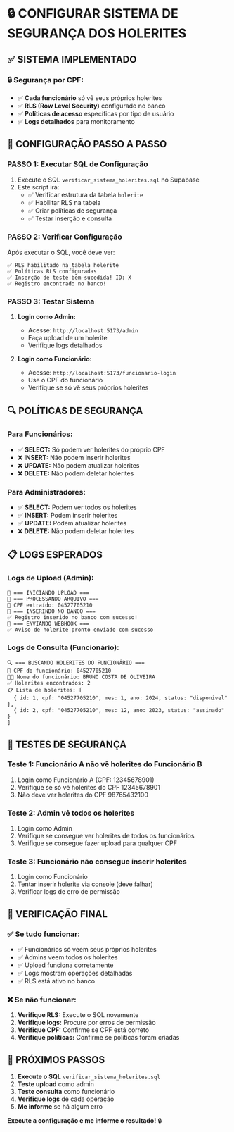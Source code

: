 # 🔒 CONFIGURAR SISTEMA DE SEGURANÇA DOS HOLERITES

## ✅ SISTEMA IMPLEMENTADO

### **🔒 Segurança por CPF:**
- ✅ **Cada funcionário** só vê seus próprios holerites
- ✅ **RLS (Row Level Security)** configurado no banco
- ✅ **Políticas de acesso** específicas por tipo de usuário
- ✅ **Logs detalhados** para monitoramento

## 🧪 CONFIGURAÇÃO PASSO A PASSO

### **PASSO 1: Executar SQL de Configuração**
1. Execute o SQL `verificar_sistema_holerites.sql` no Supabase
2. Este script irá:
   - ✅ Verificar estrutura da tabela `holerite`
   - ✅ Habilitar RLS na tabela
   - ✅ Criar políticas de segurança
   - ✅ Testar inserção e consulta

### **PASSO 2: Verificar Configuração**
Após executar o SQL, você deve ver:
```
✅ RLS habilitado na tabela holerite
✅ Políticas RLS configuradas
✅ Inserção de teste bem-sucedida! ID: X
✅ Registro encontrado no banco!
```

### **PASSO 3: Testar Sistema**
1. **Login como Admin:**
   - Acesse: `http://localhost:5173/admin`
   - Faça upload de um holerite
   - Verifique logs detalhados

2. **Login como Funcionário:**
   - Acesse: `http://localhost:5173/funcionario-login`
   - Use o CPF do funcionário
   - Verifique se só vê seus próprios holerites

## 🔍 POLÍTICAS DE SEGURANÇA

### **Para Funcionários:**
- ✅ **SELECT:** Só podem ver holerites do próprio CPF
- ❌ **INSERT:** Não podem inserir holerites
- ❌ **UPDATE:** Não podem atualizar holerites
- ❌ **DELETE:** Não podem deletar holerites

### **Para Administradores:**
- ✅ **SELECT:** Podem ver todos os holerites
- ✅ **INSERT:** Podem inserir holerites
- ✅ **UPDATE:** Podem atualizar holerites
- ❌ **DELETE:** Não podem deletar holerites

## 📋 LOGS ESPERADOS

### **Logs de Upload (Admin):**
```
🚀 === INICIANDO UPLOAD ===
📄 === PROCESSANDO ARQUIVO ===
👤 CPF extraído: 04527705210
💾 === INSERINDO NO BANCO ===
✅ Registro inserido no banco com sucesso!
📢 === ENVIANDO WEBHOOK ===
✅ Aviso de holerite pronto enviado com sucesso
```

### **Logs de Consulta (Funcionário):**
```
🔍 === BUSCANDO HOLERITES DO FUNCIONÁRIO ===
👤 CPF do funcionário: 04527705210
👨‍💼 Nome do funcionário: BRUNO COSTA DE OLIVEIRA
✅ Holerites encontrados: 2
📋 Lista de holerites: [
  { id: 1, cpf: "04527705210", mes: 1, ano: 2024, status: "disponivel" },
  { id: 2, cpf: "04527705210", mes: 12, ano: 2023, status: "assinado" }
]
```

## 🚨 TESTES DE SEGURANÇA

### **Teste 1: Funcionário A não vê holerites do Funcionário B**
1. Login como Funcionário A (CPF: 12345678901)
2. Verifique se só vê holerites do CPF 12345678901
3. Não deve ver holerites do CPF 98765432100

### **Teste 2: Admin vê todos os holerites**
1. Login como Admin
2. Verifique se consegue ver holerites de todos os funcionários
3. Verifique se consegue fazer upload para qualquer CPF

### **Teste 3: Funcionário não consegue inserir holerites**
1. Login como Funcionário
2. Tentar inserir holerite via console (deve falhar)
3. Verificar logs de erro de permissão

## 🔧 VERIFICAÇÃO FINAL

### **✅ Se tudo funcionar:**
- ✅ Funcionários só veem seus próprios holerites
- ✅ Admins veem todos os holerites
- ✅ Upload funciona corretamente
- ✅ Logs mostram operações detalhadas
- ✅ RLS está ativo no banco

### **❌ Se não funcionar:**
1. **Verifique RLS:** Execute o SQL novamente
2. **Verifique logs:** Procure por erros de permissão
3. **Verifique CPF:** Confirme se CPF está correto
4. **Verifique políticas:** Confirme se políticas foram criadas

## 🎯 PRÓXIMOS PASSOS

1. **Execute o SQL** `verificar_sistema_holerites.sql`
2. **Teste upload** como admin
3. **Teste consulta** como funcionário
4. **Verifique logs** de cada operação
5. **Me informe** se há algum erro

**Execute a configuração e me informe o resultado!** 🔒 